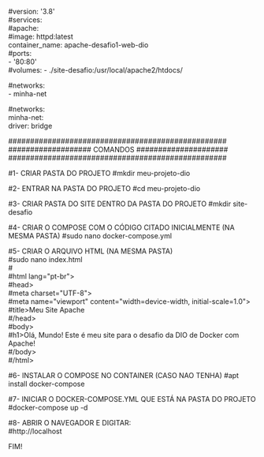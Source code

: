 #version: '3.8'   
#services:   
  #apache:   
    #image: httpd:latest   
    container_name: apache-desafio1-web-dio   
   #ports:   
      - '80:80'  
    #volumes:
      - ./site-desafio:/usr/local/apache2/htdocs/   
      
   #networks:   
      - minha-net   
     
#networks:   
    minha-net:      
      driver: bridge      

   
##################################################
################### COMANDOS #####################
##################################################

#1- CRIAR PASTA DO PROJETO
#mkdir meu-projeto-dio

#2- ENTRAR NA PASTA DO PROJETO
#cd meu-projeto-dio

#3- CRIAR PASTA DO SITE DENTRO DA PASTA DO PROJETO
#mkdir site-desafio

#4- CRIAR O COMPOSE COM O CÓDIGO CITADO INICIALMENTE (NA MESMA PASTA)
#sudo nano docker-compose.yml

#5- CRIAR O ARQUIVO HTML (NA MESMA PASTA)   
#sudo nano index.html   
#<!DOCTYPE html>   
#html lang="pt-br">   
#head>   
#meta charset="UTF-8">   
#meta name="viewport" content="width=device-width, initial-scale=1.0">   
#title>Meu Site Apache</title>   
#/head>   
#body>   
#h1>Olá, Mundo! Este é meu site para o desafio da DIO de Docker com Apache!</h1>   
#/body>  
#/html>  
   
   
#6- INSTALAR O COMPOSE NO CONTAINER (CASO NAO TENHA)
#apt install docker-compose

#7- INICIAR O DOCKER-COMPOSE.YML QUE ESTÁ NA PASTA DO PROJETO
#docker-compose up -d

#8- ABRIR O NAVEGADOR E DIGITAR:   
#http://localhost

FIM!
